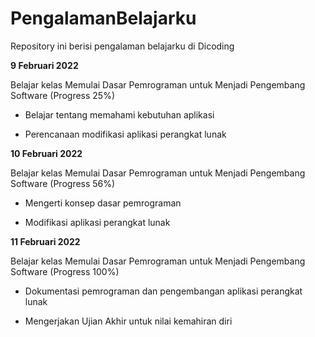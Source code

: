 # PengalamanBelajarku
Repository ini berisi pengalaman belajarku di Dicoding 

**9 Februari 2022**

Belajar kelas Memulai Dasar Pemrograman untuk Menjadi Pengembang Software (Progress 25%)

  * Belajar tentang memahami kebutuhan aplikasi
  
  * Perencanaan modifikasi aplikasi perangkat lunak

**10 Februari 2022**

Belajar kelas Memulai Dasar Pemrograman untuk Menjadi Pengembang Software (Progress 56%)

  * Mengerti konsep dasar pemrograman
  
  * Modifikasi aplikasi perangkat lunak 

**11 Februari 2022**

Belajar kelas Memulai Dasar Pemrograman untuk Menjadi Pengembang Software (Progress 100%)

 * Dokumentasi pemrograman dan pengembangan aplikasi perangkat lunak
 
 * Mengerjakan Ujian Akhir untuk nilai kemahiran diri


